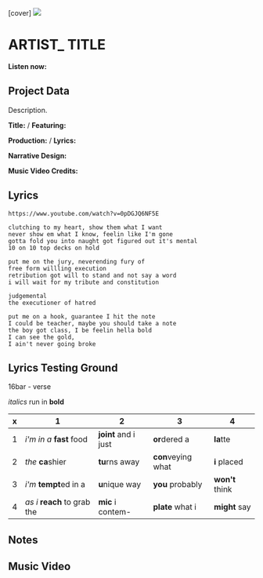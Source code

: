 [cover] ![](57175019_319474918741616_8502199518755923887_n.jpg)

# ARTIST_ TITLE

**Listen now:** 

## Project Data

Description.


**Title:**  / **Featuring:** 

**Production:**  / **Lyrics:** 

**Narrative Design:**

**Music Video Credits:**

## Lyrics

```
https://www.youtube.com/watch?v=0pDGJQ6NF5E

clutching to my heart, show them what I want
never show em what I know, feelin like I'm gone
gotta fold you into naught got figured out it's mental
10 on 10 top decks on hold

put me on the jury, neverending fury of
free form willling execution
retribution got will to stand and not say a word
i will wait for my tribute and constitution

judgemental
the executioner of hatred

put me on a hook, guarantee I hit the note
I could be teacher, maybe you should take a note
the boy got class, I be feelin hella bold
I can see the gold,
I ain't never going broke

```

## Lyrics Testing Ground

16bar - verse

*italics* run in
**bold**

| x | 1 | 2 | 3 | 4 |
|---|---|---|---|---|
| 1 | *i'm in a* **fast** food | **joint** and i just  | **or**dered a  | **la**tte  |
| 2 | *the* **ca**shier | **tu**rns away  |  **con**veying what |  **i** placed |
| 3 | *i'm* **tempt**ed in a | **u**nique way  |  **you** probably |  **won't** think |
| 4 | *as i* **reach** to grab the |  **mic** i contem-  | **plate** what i | **might** say |

## Notes

## Music Video
